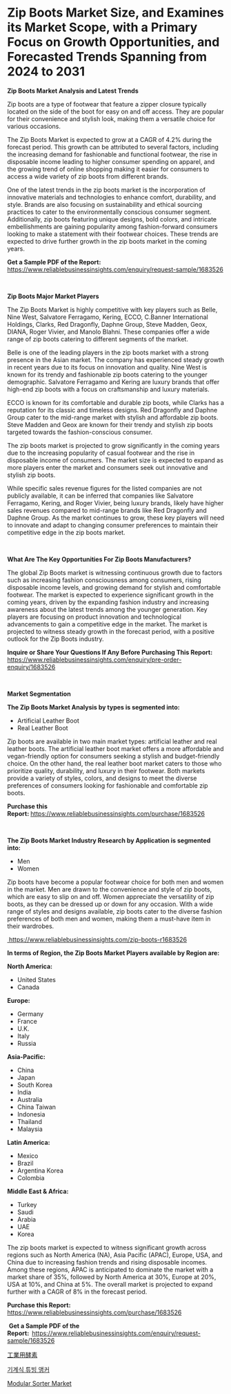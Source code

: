 <p><h1>Zip Boots Market Size, and Examines its Market Scope, with a Primary Focus on Growth Opportunities, and Forecasted Trends Spanning from 2024 to 2031</h1></p><p><strong>Zip Boots Market Analysis and Latest Trends</strong></p>
<p><p>Zip boots are a type of footwear that feature a zipper closure typically located on the side of the boot for easy on and off access. They are popular for their convenience and stylish look, making them a versatile choice for various occasions.</p><p>The Zip Boots Market is expected to grow at a CAGR of 4.2% during the forecast period. This growth can be attributed to several factors, including the increasing demand for fashionable and functional footwear, the rise in disposable income leading to higher consumer spending on apparel, and the growing trend of online shopping making it easier for consumers to access a wide variety of zip boots from different brands.</p><p>One of the latest trends in the zip boots market is the incorporation of innovative materials and technologies to enhance comfort, durability, and style. Brands are also focusing on sustainability and ethical sourcing practices to cater to the environmentally conscious consumer segment. Additionally, zip boots featuring unique designs, bold colors, and intricate embellishments are gaining popularity among fashion-forward consumers looking to make a statement with their footwear choices. These trends are expected to drive further growth in the zip boots market in the coming years.</p></p>
<p><strong>Get a Sample PDF of the Report:&nbsp;</strong> <a href="https://www.reliablebusinessinsights.com/enquiry/request-sample/1683526">https://www.reliablebusinessinsights.com/enquiry/request-sample/1683526</a></p>
<p>&nbsp;</p>
<p><strong>Zip Boots Major Market Players</strong></p>
<p><p>The Zip Boots Market is highly competitive with key players such as Belle, Nine West, Salvatore Ferragamo, Kering, ECCO, C.Banner International Holdings, Clarks, Red Dragonfly, Daphne Group, Steve Madden, Geox, DIANA, Roger Vivier, and Manolo Blahni. These companies offer a wide range of zip boots catering to different segments of the market.</p><p>Belle is one of the leading players in the zip boots market with a strong presence in the Asian market. The company has experienced steady growth in recent years due to its focus on innovation and quality. Nine West is known for its trendy and fashionable zip boots catering to the younger demographic. Salvatore Ferragamo and Kering are luxury brands that offer high-end zip boots with a focus on craftsmanship and luxury materials.</p><p>ECCO is known for its comfortable and durable zip boots, while Clarks has a reputation for its classic and timeless designs. Red Dragonfly and Daphne Group cater to the mid-range market with stylish and affordable zip boots. Steve Madden and Geox are known for their trendy and stylish zip boots targeted towards the fashion-conscious consumer.</p><p>The zip boots market is projected to grow significantly in the coming years due to the increasing popularity of casual footwear and the rise in disposable income of consumers. The market size is expected to expand as more players enter the market and consumers seek out innovative and stylish zip boots.</p><p>While specific sales revenue figures for the listed companies are not publicly available, it can be inferred that companies like Salvatore Ferragamo, Kering, and Roger Vivier, being luxury brands, likely have higher sales revenues compared to mid-range brands like Red Dragonfly and Daphne Group. As the market continues to grow, these key players will need to innovate and adapt to changing consumer preferences to maintain their competitive edge in the zip boots market.</p></p>
<p>&nbsp;</p>
<p><strong>What Are The Key Opportunities For Zip Boots Manufacturers?</strong></p>
<p><p>The global Zip Boots market is witnessing continuous growth due to factors such as increasing fashion consciousness among consumers, rising disposable income levels, and growing demand for stylish and comfortable footwear. The market is expected to experience significant growth in the coming years, driven by the expanding fashion industry and increasing awareness about the latest trends among the younger generation. Key players are focusing on product innovation and technological advancements to gain a competitive edge in the market. The market is projected to witness steady growth in the forecast period, with a positive outlook for the Zip Boots industry.</p></p>
<p><strong>Inquire or Share Your Questions If Any Before Purchasing This Report:</strong> <a href="https://www.reliablebusinessinsights.com/enquiry/pre-order-enquiry/1683526">https://www.reliablebusinessinsights.com/enquiry/pre-order-enquiry/1683526</a></p>
<p>&nbsp;</p>
<p><strong>Market Segmentation</strong></p>
<p><strong>The Zip Boots Market Analysis by types is segmented into:</strong></p>
<p><ul><li>Artificial Leather Boot</li><li>Real Leather Boot</li></ul></p>
<p><p>Zip boots are available in two main market types: artificial leather and real leather boots. The artificial leather boot market offers a more affordable and vegan-friendly option for consumers seeking a stylish and budget-friendly choice. On the other hand, the real leather boot market caters to those who prioritize quality, durability, and luxury in their footwear. Both markets provide a variety of styles, colors, and designs to meet the diverse preferences of consumers looking for fashionable and comfortable zip boots.</p></p>
<p><strong>Purchase this Report:&nbsp;</strong><a href="https://www.reliablebusinessinsights.com/purchase/1683526">https://www.reliablebusinessinsights.com/purchase/1683526</a></p>
<p>&nbsp;</p>
<p><strong>The Zip Boots Market Industry Research by Application is segmented into:</strong></p>
<p><ul><li>Men</li><li>Women</li></ul></p>
<p><p>Zip boots have become a popular footwear choice for both men and women in the market. Men are drawn to the convenience and style of zip boots, which are easy to slip on and off. Women appreciate the versatility of zip boots, as they can be dressed up or down for any occasion. With a wide range of styles and designs available, zip boots cater to the diverse fashion preferences of both men and women, making them a must-have item in their wardrobes.</p></p>
<p><a href="https://www.reliablebusinessinsights.com/zip-boots-r1683526">&nbsp;https://www.reliablebusinessinsights.com/zip-boots-r1683526</a></p>
<p><strong>In terms of Region, the Zip Boots Market Players available by Region are:</strong></p>
<p>
    <p> <strong> North America: </strong>
        <ul>
            <li>United States</li>
            <li>Canada</li>
        </ul>
        </p> 
    <p> <strong> Europe: </strong>
        <ul>
            <li>Germany</li>
            <li>France</li>
            <li>U.K.</li>
            <li>Italy</li>
            <li>Russia</li>
        </ul>
        </p> 
    <p> <strong> Asia-Pacific: </strong>
        <ul>
            <li>China</li>
            <li>Japan</li>
            <li>South Korea</li>
            <li>India</li>
            <li>Australia</li>
            <li>China Taiwan</li>
            <li>Indonesia</li>
            <li>Thailand</li>
            <li>Malaysia</li>
        </ul>
        </p> 
    <p> <strong> Latin America: </strong>
        <ul>
            <li>Mexico</li>
            <li>Brazil</li>
            <li>Argentina Korea</li>
            <li>Colombia</li>
        </ul>
        </p> 
    <p> <strong> Middle East & Africa: </strong>
        <ul>
            <li>Turkey</li>
            <li>Saudi</li>
            <li>Arabia</li>
            <li>UAE</li>
            <li>Korea</li>
        </ul>
    </p>
    </p>
<p><p>The zip boots market is expected to witness significant growth across regions such as North America (NA), Asia Pacific (APAC), Europe, USA, and China due to increasing fashion trends and rising disposable incomes. Among these regions, APAC is anticipated to dominate the market with a market share of 35%, followed by North America at 30%, Europe at 20%, USA at 10%, and China at 5%. The overall market is projected to expand further with a CAGR of 8% in the forecast period.</p></p>
<p><strong>Purchase this Report: </strong><a href="https://www.reliablebusinessinsights.com/purchase/1683526">https://www.reliablebusinessinsights.com/purchase/1683526</a></p>
<p>&nbsp;<strong>Get a Sample PDF of the Report:&nbsp;&nbsp;</strong><a href="https://www.reliablebusinessinsights.com/enquiry/request-sample/1683526">https://www.reliablebusinessinsights.com/enquiry/request-sample/1683526</a></p>
<p><strong></strong></p>
<p><p><a href="https://medium.com/@wgloverbetty988/%E5%B7%A5%E6%A5%AD%E7%94%A8%E9%85%B5%E7%B4%A0%E5%B8%82%E5%A0%B4%E3%81%AE%E5%8B%95%E5%90%91%E3%81%A8%E6%88%90%E9%95%B7%E3%83%89%E3%83%A9%E3%82%A4%E3%83%90%E3%83%BC%E3%82%92%E5%88%86%E6%9E%90%E3%81%97-2024%E5%B9%B4%E3%81%8B%E3%82%892031%E5%B9%B4%E3%81%BE%E3%81%A7%E3%81%AE%E4%BA%88%E6%B8%AC%E3%82%92%E8%A1%8C%E3%81%84%E3%81%BE%E3%81%99-fd5ad606372c">工業用酵素</a></p><p><a href="https://medium.com/@edaunhshhs/%EA%B8%B0%EA%B3%84-%EC%84%A0%EB%B0%98-%EC%8B%9C%EC%9E%A5-%EC%97%AD%ED%95%99%EA%B3%BC-%EC%84%B1%EC%9E%A5-%EB%8F%99%EB%A0%A5%EC%9D%84-%EB%B6%84%EC%84%9D%ED%95%98%EA%B3%A0-2024%EB%85%84%EB%B6%80%ED%84%B0-2031%EB%85%84%EA%B9%8C%EC%A7%80-%EC%98%88%EC%B8%A1%EB%90%98%EB%8A%94-%EA%B8%B0%EA%B0%84%EC%97%90-%EB%8C%80%ED%95%B4-%EC%A0%84%EB%A7%9D%ED%95%9C%EB%8B%A4-f5a35452cb2c">기계식 튜빙 앵커</a></p><p><a href="https://view.publitas.com/reportprime-1/modular-sorter-market-outlook-and-forecast-from-2024-to-2031/">Modular Sorter Market</a></p></p>